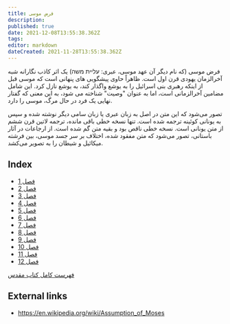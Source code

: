```yaml
---
title: فرض موسی
description: 
published: true
date: 2021-12-08T13:55:38.362Z
tags: 
editor: markdown
dateCreated: 2021-11-28T13:55:38.362Z
---
```


فرض موسی (که نام دیگر آن عهد موسی، عبری: עליית משה) یک اثر کاذب نگارانه شبه آخرالزمان یهودی قرن اول است. ظاهراً حاوی پیشگویی های پنهانی است که موسی قبل از اینکه رهبری بنی اسرائیل را به یوشع واگذار کند، به یوشع نازل کرد. این شامل مضامین آخرالزمانی است، اما به عنوان "وصیت" شناخته می شود، به این معنی که گفتار نهایی یک فرد در حال مرگ، موسی را دارد. 

تصور می‌شود که این متن در اصل به زبان عبری یا زبان سامی دیگر نوشته شده و سپس به یونانی کوئینه ترجمه شده است. تنها نسخه خطی باقی مانده، ترجمه لاتین قرن ششم از متن یونانی است. نسخه خطی ناقص بود و بقیه متن گم شده است. از ارجاعات در آثار باستانی، تصور می‌شود که متن مفقود شده، اختلاف بر سر جسد موسی، بین فرشته میکائیل و شیطان را به تصویر می‌کشد.

## Index

- [فصل 1](/fa/Bible/Assumption_of_Moses/1)
- [فصل 2](/fa/Bible/Assumption_of_Moses/2)
- [فصل 3](/fa/Bible/Assumption_of_Moses/3)
- [فصل 4](/fa/Bible/Assumption_of_Moses/4)
- [فصل 5](/fa/Bible/Assumption_of_Moses/5)
- [فصل 6](/fa/Bible/Assumption_of_Moses/6)
- [فصل 7](/fa/Bible/Assumption_of_Moses/7)
- [فصل 8](/fa/Bible/Assumption_of_Moses/8)
- [فصل 9](/fa/Bible/Assumption_of_Moses/9)
- [فصل 10](/fa/Bible/Assumption_of_Moses/10)
- [فصل 11](/fa/Bible/Assumption_of_Moses/11)
- [فصل 12](/fa/Bible/Assumption_of_Moses/12)



[فهرست کامل کتاب مقدس](/fa/index/bible)


## External links

- https://en.wikipedia.org/wiki/Assumption_of_Moses